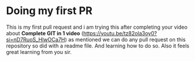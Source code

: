 # Doing my first PR
This is my first pull request and i am trying this after completing your video about **Complete GIT in 1 video** (https://youtu.be/tz82ola3oy0?si=nD7RuoS_HlwOCa7H) as mentioned we can do any pull request on this repository so did with a readme file. And learning how to do so. Also it feels great learning from you sir.
